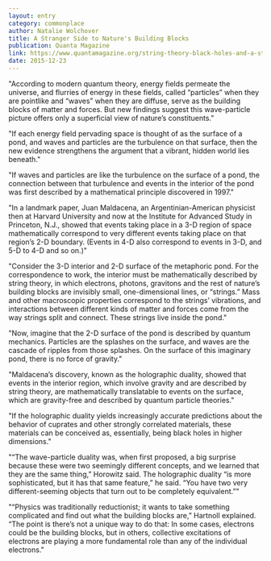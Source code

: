 ```yaml
---
layout: entry
category: commonplace
author: Natalie Wolchover
title: A Stranger Side to Nature's Building Blocks
publication: Quanta Magazine
link: https://www.quantamagazine.org/string-theory-black-holes-and-a-strange-superconducting-material-20130701
date: 2015-12-23
---
```


"According to modern quantum theory, energy fields permeate the universe, and flurries of energy in these fields, called “particles” when they are pointlike and “waves” when they are diffuse, serve as the building blocks of matter and forces. But new findings suggest this wave-particle picture offers only a superficial view of nature’s constituents."

"If each energy field pervading space is thought of as the surface of a pond, and waves and particles are the turbulence on that surface, then the new evidence strengthens the argument that a vibrant, hidden world lies beneath."

"If waves and particles are like the turbulence on the surface of a pond, the connection between that turbulence and events in the interior of the pond was first described by a mathematical principle discovered in 1997."

"In a landmark paper, Juan Maldacena, an Argentinian-American physicist then at Harvard University and now at the Institute for Advanced Study in Princeton, N.J., showed that events taking place in a 3-D region of space mathematically correspond to very different events taking place on that region’s 2-D boundary. (Events in 4-D also correspond to events in 3-D, and 5-D to 4-D and so on.)"

"Consider the 3-D interior and 2-D surface of the metaphoric pond. For the correspondence to work, the interior must be mathematically described by string theory, in which electrons, photons, gravitons and the rest of nature’s building blocks are invisibly small, one-dimensional lines, or “strings.” Mass and other macroscopic properties correspond to the strings’ vibrations, and interactions between different kinds of matter and forces come from the way strings split and connect. These strings live inside the pond."

"Now, imagine that the 2-D surface of the pond is described by quantum mechanics. Particles are the splashes on the surface, and waves are the cascade of ripples from those splashes. On the surface of this imaginary pond, there is no force of gravity."

"Maldacena’s discovery, known as the holographic duality, showed that events in the interior region, which involve gravity and are described by string theory, are mathematically translatable to events on the surface, which are gravity-free and described by quantum particle theories."

"If the holographic duality yields increasingly accurate predictions about the behavior of cuprates and other strongly correlated materials, these materials can be conceived as, essentially, being black holes in higher dimensions."

"“The wave-particle duality was, when first proposed, a big surprise because these were two seemingly different concepts, and we learned that they are the same thing,” Horowitz said. The holographic duality “is more sophisticated, but it has that same feature,” he said. “You have two very different-seeming objects that turn out to be completely equivalent.”"

"“Physics was traditionally reductionist; it wants to take something complicated and find out what the building blocks are,” Hartnoll explained. “The point is there’s not a unique way to do that: In some cases, electrons could be the building blocks, but in others, collective excitations of electrons are playing a more fundamental role than any of the individual electrons."
